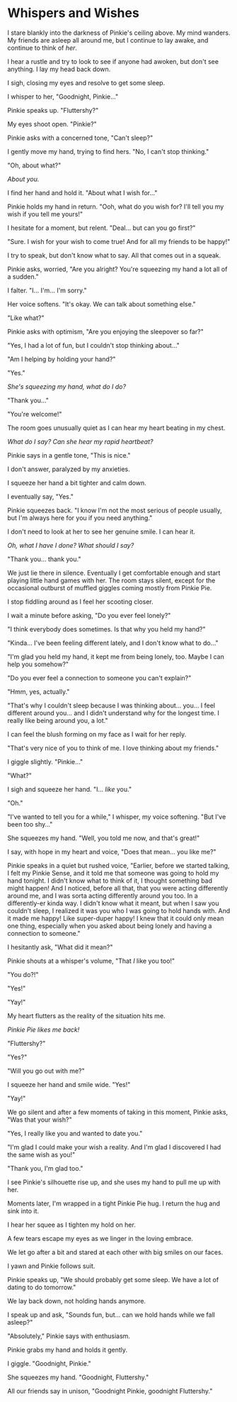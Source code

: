 # Whispers and Wishes

I stare blankly into the darkness of Pinkie's ceiling above. My mind wanders. My friends are asleep all around me, but I continue to lay awake, and continue to think of *her*.

I hear a rustle and try to look to see if anyone had awoken, but don't see anything. I lay my head back down.

I sigh, closing my eyes and resolve to get some sleep.

I whisper to her, "Goodnight, Pinkie…"

Pinkie speaks up. "Fluttershy?"

My eyes shoot open. "Pinkie?"

Pinkie asks with a concerned tone, "Can't sleep?"

I gently move my hand, trying to find hers. "No, I can't stop thinking."

"Oh, about what?"

*About you.*

I find her hand and hold it. "About what I wish for…"

Pinkie holds my hand in return. "Ooh, what do you wish for? I'll tell you my wish if you tell me yours!"

I hesitate for a moment, but relent. "Deal… but can you go first?"

"Sure. I wish for your wish to come true! And for all my friends to be happy!"

I try to speak, but don't know what to say. All that comes out in a squeak.

Pinkie asks, worried, "Are you alright? You're squeezing my hand a lot all of a sudden."

I falter. "I… I'm… I'm sorry."

Her voice softens. "It's okay. We can talk about something else."

"Like what?"

Pinkie asks with optimism, "Are you enjoying the sleepover so far?"

"Yes, I had a lot of fun, but I couldn't stop thinking about…"

"Am I helping by holding your hand?"

"Yes."

*She's squeezing my hand, what do I do?*

"Thank you…"

"You're welcome!"

The room goes unusually quiet as I can hear my heart beating in my chest.

*What do I say? Can she hear my rapid heartbeat?*

Pinkie says in a gentle tone, "This is nice."

I don't answer, paralyzed by my anxieties.

I squeeze her hand a bit tighter and calm down.

I eventually say, "Yes."

Pinkie squeezes back. "I know I'm not the most serious of people usually, but I'm always here for you if you need anything."

I don't need to look at her to see her genuine smile. I can hear it.

*Oh, what I have I done? What should I say?*

"Thank you… thank you."

We just lie there in silence. Eventually I get comfortable enough and start playing little hand games with her. The room stays silent, except for the occasional outburst of muffled giggles coming mostly from Pinkie Pie.

I stop fiddling around as I feel her scooting closer.

I wait a minute before asking, "Do you ever feel lonely?"

"I think everybody does sometimes. Is that why you held my hand?"

"Kinda… I've been feeling different lately, and I don't know what to do…"

"I'm glad you held my hand, it kept me from being lonely, too. Maybe I can help you somehow?"

"Do you ever feel a connection to someone you can't explain?"

"Hmm, yes, actually."

"That's why I couldn't sleep because I was thinking about… you… I feel different around you… and I didn't understand why for the longest time. I really like being around you, a lot."

I can feel the blush forming on my face as I wait for her reply.

"That's very nice of you to think of me. I love thinking about my friends."

I giggle slightly. "Pinkie…"

"What?"

I sigh and squeeze her hand. "I… *like* you."

"Oh."

"I've wanted to tell you for a while," I whisper, my voice softening. "But I've been too shy…"

She squeezes my hand. "Well, you told me now, and that's great!"

I say, with hope in my heart and voice, "Does that mean… you like me?"

Pinkie speaks in a quiet but rushed voice, "Earlier, before we started talking, I felt my Pinkie Sense, and it told me that someone was going to hold my hand tonight. I didn't know what to think of it, I thought something bad might happen! And I noticed, before all that, that you were acting differently around me, and I was sorta acting differently around you too. In a differently-er kinda way. I didn't know what it meant, but when I saw you couldn't sleep, I realized it was you who I was going to hold hands with. And it made me happy! Like super-duper happy! I knew that it could only mean one thing, especially when you asked about being lonely and having a connection to someone."

I hesitantly ask, "What did it mean?"

Pinkie shouts at a whisper's volume, "That *I* like you too!"

"You do?!"

"Yes!"

"Yay!"

My heart flutters as the reality of the situation hits me.

*Pinkie Pie likes me back!*

"Fluttershy?"

"Yes?"

"Will you go out with me?"

I squeeze her hand and smile wide. "Yes!"

"Yay!"

We go silent and after a few moments of taking in this moment, Pinkie asks, "Was that your wish?"

"Yes, I really like you and wanted to date you."

"I'm glad I could make your wish a reality. And I'm glad I discovered I had the same wish as you!"

"Thank you, I'm glad too."

I see Pinkie's silhouette rise up, and she uses my hand to pull me up with her.

Moments later, I'm wrapped in a tight Pinkie Pie hug. I return the hug and sink into it.

I hear her squee as I tighten my hold on her.

A few tears escape my eyes as we linger in the loving embrace.

We let go after a bit and stared at each other with big smiles on our faces.

I yawn and Pinkie follows suit.

Pinkie speaks up, "We should probably get some sleep. We have a lot of dating to do tomorrow."

We lay back down, not holding hands anymore.

I speak up and ask, "Sounds fun, but… can we hold hands while we fall asleep?"

"Absolutely," Pinkie says with enthusiasm.

Pinkie grabs my hand and holds it gently.

I giggle. "Goodnight, Pinkie."

She squeezes my hand. "Goodnight, Fluttershy."

All our friends say in unison, "Goodnight Pinkie, goodnight Fluttershy."
